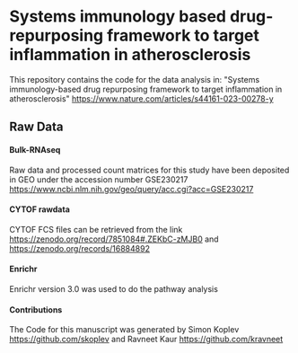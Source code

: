 # Systems immunology based drug-repurposing framework to target inflammation in atherosclerosis

This repository contains the code for the data analysis in: "Systems immunology-based drug repurposing framework to target inflammation in atherosclerosis"
https://www.nature.com/articles/s44161-023-00278-y


## Raw Data 

#### Bulk-RNAseq
Raw data and processed count matrices for this study have been deposited in GEO under the accession number GSE230217 https://www.ncbi.nlm.nih.gov/geo/query/acc.cgi?acc=GSE230217

#### CYTOF rawdata 
CYTOF FCS files can be retrieved from the link https://zenodo.org/record/7851084#.ZEKbC-zMJB0 and https://zenodo.org/records/16884892

#### Enrichr
Enrichr version 3.0 was used to do the pathway analysis

#### Contributions
The Code for this manuscript was generated by Simon Koplev https://github.com/skoplev and Ravneet Kaur https://github.com/kravneet
